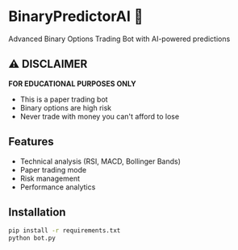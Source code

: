 # BinaryPredictorAI 🤖

Advanced Binary Options Trading Bot with AI-powered predictions

## ⚠️ DISCLAIMER
**FOR EDUCATIONAL PURPOSES ONLY**
- This is a paper trading bot
- Binary options are high risk
- Never trade with money you can't afford to lose

## Features
- Technical analysis (RSI, MACD, Bollinger Bands)
- Paper trading mode
- Risk management
- Performance analytics

## Installation
```bash
pip install -r requirements.txt
python bot.py
